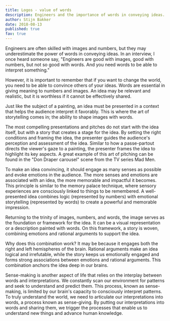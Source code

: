 ```yaml
---
title: Logos - value of words
description: Engineers and the importance of words in conveying ideas.
author: Stijn Bakker
date: 2018-08-13
published: true
fav: true
---
```


Engineers are often skilled with images and numbers, but they may underestimate the power of words in conveying ideas. In an interview, I once heard someone say, "Engineers are good with images, good with numbers, but not so good with words. And you need words to be able to interpret something."

However, it is important to remember that if you want to change the world, you need to be able to convince others of your ideas. Words are essential in giving meaning to numbers and images. An idea may be relevant and realistic, but it is worthless if it cannot be effectively shared.

Just like the subject of a painting, an idea must be presented in a context that helps the audience interpret it favorably. This is where the art of storytelling comes in; the ability to shape images with words.

The most compelling presentations and pitches do not start with the idea itself, but with a story that creates a stage for the idea. By setting the right conditions and framing the idea, the presenter guides the audience's perception and assessment of the idea. Similar to how a passe-partout directs the viewer's gaze to a painting, the presenter frames the idea to highlight its key aspects. A great example of this art of pitching can be found in the "Don Draper carousel" scene from the TV series Mad Men.

To make an idea convincing, it should engage as many senses as possible and evoke emotions in the audience. The more senses and emotions are associated with an idea, the more memorable and impactful it becomes. This principle is similar to the memory palace technique, where sensory experiences are consciously linked to things to be remembered. A well-presented idea combines logic (represented by numbers) with emotional storytelling (represented by words) to create a powerful and memorable impression.

Returning to the trinity of images, numbers, and words, the image serves as the foundation or framework for the idea. It can be a visual representation or a description painted with words. On this framework, a story is woven, combining emotions and rational arguments to support the idea.

Why does this combination work? It may be because it engages both the right and left hemispheres of the brain. Rational arguments make an idea logical and irrefutable, while the story keeps us emotionally engaged and forms strong associations between emotions and rational arguments. This combination anchors the idea deep in our brains.

Sense-making is another aspect of life that relies on the interplay between words and interpretations. We constantly scan our environment for patterns and seek to understand and predict them. This process, known as sense-making, is limited by our brain's capacity to consciously interpret patterns. To truly understand the world, we need to articulate our interpretations into words, a process known as sense-giving. By putting our interpretations into words and sharing them, we trigger the processes that enable us to understand new things and advance human knowledge.
